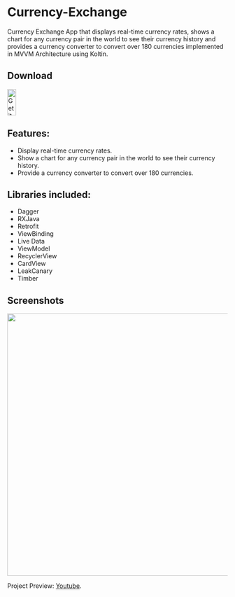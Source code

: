 # Currency-Exchange
Currency Exchange App that displays real-time currency rates, shows a chart for any currency pair in the world to see their currency history and provides a currency converter to convert over 180 currencies implemented in MVVM Architecture using Koltin.

## Download

<a href='https://play.google.com/store/apps/details?id=com.marwaeltayeb.currencyexchange'><img alt='Get it on Google Play' src='https://upload.wikimedia.org/wikipedia/commons/thumb/7/78/Google_Play_Store_badge_EN.svg/512px-Google_Play_Store_badge_EN.svg.png' width="20%" height="60"/></a>

## Features:

- Display real-time currency rates.
- Show a chart for any currency pair in the world to see their currency history.
- Provide a currency converter to convert over 180 currencies. 

## Libraries included:

- Dagger
- RXJava
- Retrofit
- ViewBinding
- Live Data 
- ViewModel 
- RecyclerView
- CardView
- LeakCanary
- Timber

## Screenshots
 <img src="https://i.imgur.com/tvTHgm8.png" width="1180" height="600">

Project Preview: [Youtube](https://youtu.be/wnM5ywZzLF8).
